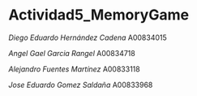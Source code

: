 # Actividad5_MemoryGame
 
*Diego Eduardo Hernández Cadena* A00834015

*Angel Gael Garcia Rangel* A00834718

*Alejandro Fuentes Martínez* A00833118

*Jose Eduardo Gomez Saldaña* A00833968
